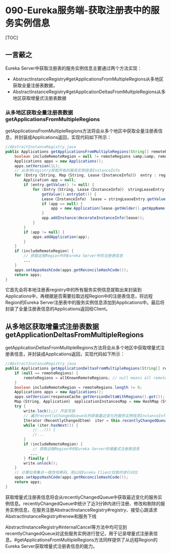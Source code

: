 # 090-Eureka服务端-获取注册表中的服务实例信息

[TOC]

## 一言蔽之

Eureka Server中获取注册表的服务实例信息主要通过两个方法实现：

- AbstractInstanceRegistry#getApplicationsFromMultipleRegions从多地区获取全量注册表数据，
- AbstractInstanceRegistry#getApplicationDeltasFromMultipleRegions从多地区获取增量式注册表数据

### 从多地区获取全量注册表数据getApplicationsFromMultipleRegions

getApplicationsFromMultipleRegions方法将会从多个地区中获取全量注册表信息，并封装成Applications返回，实现代码如下所示：

```java
//AbstractInstanceRegistry.java
public Applications getApplicationsFromMultipleRegions(String[] remoteRegions) {
    boolean includeRemoteRegion = null != remoteRegions &amp;&amp; remoteRegions.length != 0;
    Applications apps = new Applications();
    apps.setVersion(1L);
    // 从本地registry获取所有的服务实例信息InstanceInfo
    for (Entry〈String, Map〈String, Lease〈InstanceInfo〉〉〉 entry : registry.entrySet()) {
        Application app = null;
        if (entry.getValue() != null) {
            for (Entry〈String, Lease〈InstanceInfo〉〉 stringLeaseEntry : entry.
                getValue().entrySet()) {
                Lease〈InstanceInfo〉 lease = stringLeaseEntry.getValue();
                if (app == null) {
                    app = new Application(lease.getHolder().getAppName());
                }
                app.addInstance(decorateInstanceInfo(lease));
            }
        }
        if (app != null) {
            apps.addApplication(app);
        }
    }
    if (includeRemoteRegion) {
        // 获取远程Region中的Eureka Server中的注册表信息
        ...
    }
    apps.setAppsHashCode(apps.getReconcileHashCode());
    return apps;
}
```

它首先会将本地注册表registry中的所有服务实例信息提取出来封装到Applications中，再根据是否需要拉取远程Region中的注册表信息，将远程Region的Eureka Server注册表中的服务实例信息添加到Applications中。最后将封装了全量注册表信息的Applications返回给Client。

## 从多地区获取增量式注册表数据getApplicationDeltasFromMultipleRegions

getApplicationDeltasFromMultipleRegions方法将会从多个地区中获取增量式注册表信息，并封装成Applications返回，实现代码如下所示：

```java
//AbstractInstanceRegistry.java
public Applications getApplicationDeltasFromMultipleRegions(String[] remoteRegions) {
    if (null == remoteRegions) {
        remoteRegions = allKnownRemoteRegions; // null means all remote regions.
    }
    boolean includeRemoteRegion = remoteRegions.length != 0;
    Applications apps = new Applications();
    apps.setVersion(responseCache.getVersionDeltaWithRegions().get());
    Map〈String, Application〉 applicationInstancesMap = new HashMap〈String, Application〉();
    try {
        write.lock();// 开启写锁
        // 遍历recentlyChangedQueue队列获取最近变化的服务实例信息InstanceInfo
        Iterator〈RecentlyChangedItem〉 iter = this.recentlyChangedQueue.iterator();
        while (iter.hasNext()) {
            //...()) {
            //...
        }
        if (includeRemoteRegion) {
            // 获取远程Region中的Eureka Server的增量式注册表信息
           ...
        } finally {
        write.unlock();
    }
    // 计算应用集合一致性哈希码，用以在Eureka Client拉取时进行对比
    apps.setAppsHashCode(apps.getReconcileHashCode());
    return apps;
}
```

获取增量式注册表信息将会从recentlyChangedQueue中获取最近变化的服务实例信息。recentlyChangedQueue中统计了近3分钟内进行注册、修改和剔除的服务实例信息，在服务注册AbstractInstanceRegistry#registry、接受心跳请求AbstractInstanceRegistry#renew和服务下线

AbstractInstanceRegistry#internalCancel等方法中均可见到recentlyChangedQueue对这些服务实例进行登记，用于记录增量式注册表信息。#getApplicationsFromMultipleRegions方法同样提供了从远程Region的Eureka Server获取增量式注册表信息的能力。